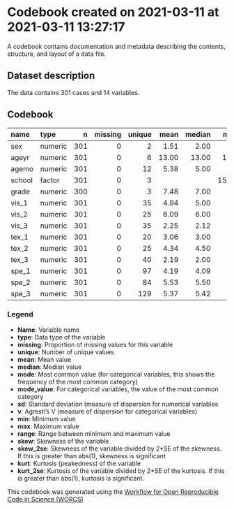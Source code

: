 Codebook created on 2021-03-11 at 2021-03-11 13:27:17
================

A codebook contains documentation and metadata describing the contents,
structure, and layout of a data file.

## Dataset description

The data contains 301 cases and 14 variables.

## Codebook

| name   | type    |   n | missing | unique |  mean | median |   mode | mode\_value |   sd |   v |   min |   max | range |   skew | skew\_2se |   kurt | kurt\_2se |
| :----- | :------ | --: | ------: | -----: | ----: | -----: | -----: | :---------- | ---: | --: | ----: | ----: | ----: | -----: | --------: | -----: | --------: |
| sex    | numeric | 301 |       0 |      2 |  1.51 |   2.00 |   2.00 |             | 0.50 |     |  1.00 |  2.00 |  1.00 | \-0.06 |    \-0.21 | \-2.00 |    \-3.58 |
| ageyr  | numeric | 301 |       0 |      6 | 13.00 |  13.00 |  13.00 |             | 1.05 |     | 11.00 | 16.00 |  5.00 |   0.69 |      2.47 |   0.20 |      0.37 |
| agemo  | numeric | 301 |       0 |     12 |  5.38 |   5.00 |   5.00 |             | 3.45 |     |  0.00 | 11.00 | 11.00 |   0.09 |      0.32 | \-1.22 |    \-2.18 |
| school | factor  | 301 |       0 |      3 |       |        | 156.00 | Pasteur     |      | 0.5 |       |       |       |        |           |        |           |
| grade  | numeric | 300 |       0 |      3 |  7.48 |   7.00 |   7.00 |             | 0.50 |     |  7.00 |  8.00 |  1.00 |   0.09 |      0.33 | \-2.00 |    \-3.56 |
| vis\_1 | numeric | 301 |       0 |     35 |  4.94 |   5.00 |   5.00 |             | 1.17 |     |  0.67 |  8.50 |  7.83 | \-0.25 |    \-0.91 |   0.31 |      0.55 |
| vis\_2 | numeric | 301 |       0 |     25 |  6.09 |   6.00 |   6.00 |             | 1.18 |     |  2.25 |  9.25 |  7.00 |   0.47 |      1.67 |   0.33 |      0.59 |
| vis\_3 | numeric | 301 |       0 |     35 |  2.25 |   2.12 |   2.12 |             | 1.13 |     |  0.25 |  4.50 |  4.25 |   0.38 |      1.36 | \-0.91 |    \-1.62 |
| tex\_1 | numeric | 301 |       0 |     20 |  3.06 |   3.00 |   3.00 |             | 1.16 |     |  0.00 |  6.33 |  6.33 |   0.27 |      0.95 |   0.08 |      0.14 |
| tex\_2 | numeric | 301 |       0 |     25 |  4.34 |   4.50 |   4.50 |             | 1.29 |     |  1.00 |  7.00 |  6.00 | \-0.35 |    \-1.24 | \-0.55 |    \-0.99 |
| tex\_3 | numeric | 301 |       0 |     40 |  2.19 |   2.00 |   2.00 |             | 1.10 |     |  0.14 |  6.14 |  6.00 |   0.86 |      3.05 |   0.82 |      1.46 |
| spe\_1 | numeric | 301 |       0 |     97 |  4.19 |   4.09 |   4.09 |             | 1.09 |     |  1.30 |  7.43 |  6.13 |   0.25 |      0.89 | \-0.31 |    \-0.55 |
| spe\_2 | numeric | 301 |       0 |     84 |  5.53 |   5.50 |   5.50 |             | 1.01 |     |  3.05 | 10.00 |  6.95 |   0.53 |      1.87 |   1.17 |      2.09 |
| spe\_3 | numeric | 301 |       0 |    129 |  5.37 |   5.42 |   5.42 |             | 1.01 |     |  2.78 |  9.25 |  6.47 |   0.20 |      0.73 |   0.29 |      0.52 |

### Legend

  - **Name**: Variable name
  - **type**: Data type of the variable
  - **missing**: Proportion of missing values for this variable
  - **unique**: Number of unique values
  - **mean**: Mean value
  - **median**: Median value
  - **mode**: Most common value (for categorical variables, this shows
    the frequency of the most common category)
  - **mode\_value**: For categorical variables, the value of the most
    common category
  - **sd**: Standard deviation (measure of dispersion for numerical
    variables
  - **v**: Agresti’s V (measure of dispersion for categorical variables)
  - **min**: Minimum value
  - **max**: Maximum value
  - **range**: Range between minimum and maximum value
  - **skew**: Skewness of the variable
  - **skew\_2se**: Skewness of the variable divided by 2\*SE of the
    skewness. If this is greater than abs(1), skewness is significant
  - **kurt**: Kurtosis (peakedness) of the variable
  - **kurt\_2se**: Kurtosis of the variable divided by 2\*SE of the
    kurtosis. If this is greater than abs(1), kurtosis is significant.

This codebook was generated using the [Workflow for Open Reproducible
Code in Science (WORCS)](https://osf.io/zcvbs/)
